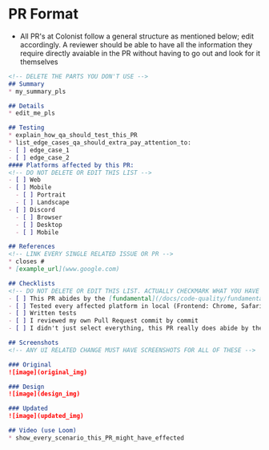 # PR Format
- All PR's at Colonist follow a general structure as mentioned below; edit accordingly. A reviewer should be able to have all the information they require directly avaiable in the PR without having to go out and look for it themselves

```md
<!-- DELETE THE PARTS YOU DON'T USE -->
## Summary
* my_summary_pls

## Details
* edit_me_pls

## Testing
* explain_how_qa_should_test_this_PR
* list_edge_cases_qa_should_extra_pay_attention_to:
- [ ] edge_case_1
- [ ] edge_case_2
#### Platforms affected by this PR:  
<!-- DO NOT DELETE OR EDIT THIS LIST -->
- [ ] Web
- [ ] Mobile
  - [ ] Portrait
  - [ ] Landscape
- [ ] Discord
  - [ ] Browser
  - [ ] Desktop
  - [ ] Mobile

## References
<!-- LINK EVERY SINGLE RELATED ISSUE OR PR -->
* closes #
* [example_url](www.google.com)

## Checklists
<!-- DO NOT DELETE OR EDIT THIS LIST. ACTUALLY CHECKMARK WHAT YOU HAVE DONE -->
- [ ] This PR abides by the [fundamental](/docs/code-quality/fundamentals.md), [intermediate](/docs/code-quality/intermediate.md), and [advanced](/docs/code-quality/advanced.md) practices & [Coding Rules](/docs/code-quality/coding-rules.md)
- [ ] Tested every affected platform in local (Frontend: Chrome, Safari, Firefox, Mobile)
- [ ] Written tests
- [ ] I reviewed my own Pull Request commit by commit
- [ ] I didn't just select everything, this PR really does abide by these ^

## Screenshots
<!-- ANY UI RELATED CHANGE MUST HAVE SCREENSHOTS FOR ALL OF THESE -->

### Original
![image](original_img)

### Design
![image](design_img)

### Updated
![image](updated_img)

## Video (use Loom)
* show_every_scenario_this_PR_might_have_effected
```